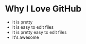 # Why I Love GitHub

* It is pretty
* It is easy to edit files
* It is pretty easy to edit files
* It's awesome
